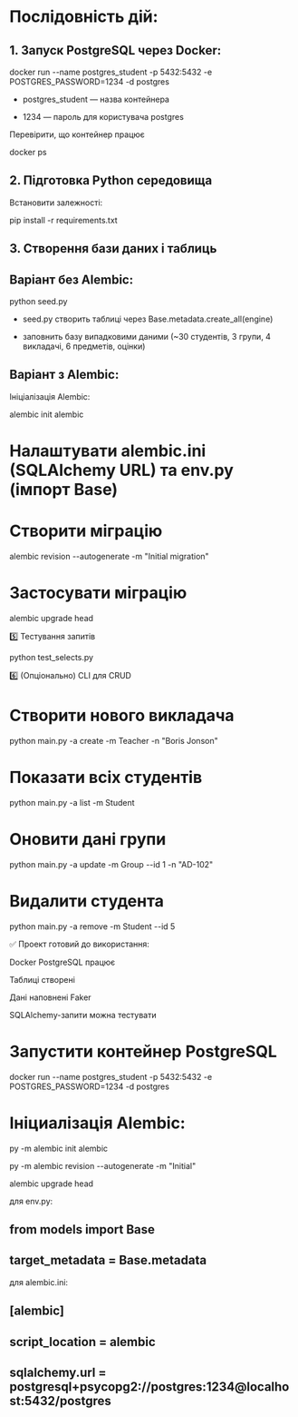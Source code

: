 <!-- @format -->

# Послідовність дій:

## 1. Запуск PostgreSQL через Docker:

docker run --name postgres_student -p 5432:5432 -e POSTGRES_PASSWORD=1234 -d postgres

- postgres_student — назва контейнера

- 1234 — пароль для користувача postgres

Перевірити, що контейнер працює

docker ps

## 2. Підготовка Python середовища

Встановити залежності:

pip install -r requirements.txt

## 3. Створення бази даних і таблиць

## Варіант без Alembic:

python seed.py

- seed.py створить таблиці через Base.metadata.create_all(engine)

- заповнить базу випадковими даними (~30 студентів, 3 групи, 4 викладачі, 6 предметів, оцінки)

## Варіант з Alembic:

Ініціалізація Alembic:

alembic init alembic

# Налаштувати alembic.ini (SQLAlchemy URL) та env.py (імпорт Base)

# Створити міграцію

alembic revision --autogenerate -m "Initial migration"

# Застосувати міграцію

alembic upgrade head

5️⃣ Тестування запитів

python test_selects.py

6️⃣ (Опціонально) CLI для CRUD

# Створити нового викладача

python main.py -a create -m Teacher -n "Boris Jonson"

# Показати всіх студентів

python main.py -a list -m Student

# Оновити дані групи

python main.py -a update -m Group --id 1 -n "AD-102"

# Видалити студента

python main.py -a remove -m Student --id 5

✅ Проект готовий до використання:

Docker PostgreSQL працює

Таблиці створені

Дані наповнені Faker

SQLAlchemy-запити можна тестувати

# Запустити контейнер PostgreSQL

docker run --name postgres_student -p 5432:5432 -e POSTGRES_PASSWORD=1234 -d postgres

# Ініциалізація Alembic:

py -m alembic init alembic

py -m alembic revision --autogenerate -m "Initial"

alembic upgrade head

для env.py:

## from models import Base

## target_metadata = Base.metadata

для alembic.ini:

## [alembic]

## script_location = alembic

## sqlalchemy.url = postgresql+psycopg2://postgres:1234@localhost:5432/postgres
